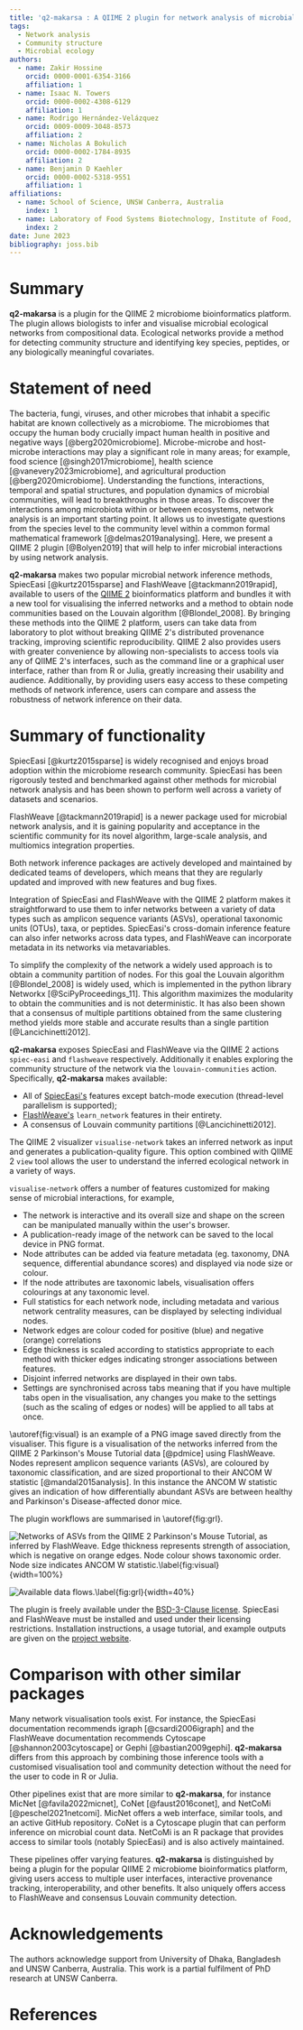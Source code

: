 ```yaml
---
title: 'q2-makarsa : A QIIME 2 plugin for network analysis of microbial data'
tags:
  - Network analysis
  - Community structure
  - Microbial ecology
authors:
  - name: Zakir Hossine
    orcid: 0000-0001-6354-3166
    affiliation: 1
  - name: Isaac N. Towers
    orcid: 0000-0002-4308-6129
    affiliation: 1
  - name: Rodrigo Hernández-Velázquez
    orcid: 0009-0009-3048-8573
    affiliation: 2
  - name: Nicholas A Bokulich
    orcid: 0000-0002-1784-8935
    affiliation: 2
  - name: Benjamin D Kaehler
    orcid: 0000-0002-5318-9551 
    affiliation: 1
affiliations:
  - name: School of Science, UNSW Canberra, Australia
    index: 1
  - name: Laboratory of Food Systems Biotechnology, Institute of Food, Nutrition, and Health, ETH Zürich, Zürich 8092, Switzerland
    index: 2
date: June 2023
bibliography: joss.bib
---
```


# Summary

**q2-makarsa** is a plugin for the QIIME 2 microbiome bioinformatics platform.
The plugin allows biologists to infer and visualise microbial
ecological networks from compositional data. Ecological networks provide a
method for detecting community structure and identifying key species, peptides,
or any biologically meaningful covariates.

# Statement of need

The bacteria, fungi, viruses, and other microbes that inhabit a specific
habitat are known collectively as a microbiome. The microbiomes that occupy the
human body crucially impact human health in positive and negative ways
[@berg2020microbiome]. Microbe-microbe and host-microbe interactions may play a
significant role in many areas; for example, food science
[@singh2017microbiome], health
science [@vanevery2023microbiome], and agricultural production
[@berg2020microbiome]. Understanding the functions, interactions, temporal and
spatial structures, and population dynamics of microbial communities, will lead
to breakthroughs in those areas. To discover the interactions among microbiota
within or between ecosystems, network analysis is an important starting point.
It allows us to investigate questions from the species level to the community
level within a common formal mathematical framework [@delmas2019analysing].
Here, we present a QIIME 2 plugin [@Bolyen2019] that will help to infer
microbial interactions by using network analysis.

**q2-makarsa** makes two popular microbial network inference methods,
SpiecEasi [@kurtz2015sparse] and FlashWeave [@tackmann2019rapid], available
to users of the [QIIME 2](https://qiime2.org/) bioinformatics platform and
bundles it with a new tool for visualising the inferred networks and a method 
to obtain node communities based on the Louvain algorithm [@Blondel_2008].
By bringing these methods into the QIIME 2 platform, users can take data from 
laboratory to plot without breaking QIIME 2's distributed provenance tracking,
improving scientific reproducibility. QIIME 2 also provides users with greater
convenience by allowing non-specialists to access tools via any of QIIME 2's
interfaces, such as the command line or a graphical user interface,
rather than from R or Julia, greatly increasing their usability and audience.
Additionally, by providing users easy access to these competing methods
of network inference, users can compare and assess the robustness of
network inference on their data.

# Summary of functionality

SpiecEasi [@kurtz2015sparse] is widely recognised and enjoys broad adoption
within the microbiome research community. SpiecEasi
has been rigorously tested and benchmarked against other methods for microbial
network analysis and has been shown to perform well across a variety of
datasets and scenarios.

FlashWeave [@tackmann2019rapid] is a newer package
used for microbial network analysis, and it is gaining popularity and
acceptance in the scientific community for its novel algorithm, large-scale
analysis, and multiomics integration properties.

Both network inference packages are actively
developed and maintained by dedicated teams of developers, which means that
they are regularly updated and improved with new features and bug fixes.

Integration of SpiecEasi and FlashWeave with the QIIME 2 platform makes it 
straightforward to use them to infer networks between a variety of data types
such as amplicon sequence variants (ASVs), operational taxonomic units (OTUs),
taxa, or peptides. SpiecEasi's cross-domain inference feature
can also infer networks across data types, and FlashWeave can incorporate metadata
in its networks via metavariables.

To simplify the complexity of the network a widely used approach is to obtain
a community partition of nodes. For this goal the Louvain algorithm 
[@Blondel_2008] is widely used, which is implemented in the python library 
Networkx [@SciPyProceedings_11]. This algorithm maximizes the modularity to 
obtain the communities and is not deterministic. It has also been shown that 
a consensus of multiple partitions obtained from the same clustering method 
yields more stable and accurate results than a single partition [@Lancichinetti2012].

**q2-makarsa** exposes SpiecEasi and FlashWeave via the
QIIME 2 actions `spiec-easi` and
`flashweave` respectively. Additionally it enables exploring the community 
structure of the network via the `louvain-communities` action.
Specifically, **q2-makarsa** makes available: 

* All of [SpiecEasi's](https://github.com/zdk123/SpiecEasi) features except
  batch-mode execution (thread-level parallelism is supported);
* [FlashWeave's](https://github.com/meringlab/FlashWeave.jl) `learn_network`
  features in their entirety.
* A consensus of Louvain community partitions [@Lancichinetti2012].

The QIIME 2 visualizer `visualise-network` takes an inferred network as input and
generates a publication-quality figure. This option combined with
QIIME 2 `view` tool allows the user to understand the inferred ecological 
network in a variety of ways.

`visualise-network` offers a number of features customized for making sense
of microbial interactions, for example,

* The network is interactive and its overall size and shape on the screen can
  be manipulated manually within the user's browser.
* A publication-ready image of the network can be saved to the local device in
  PNG format.
* Node attributes can be added via feature metadata (eg. taxonomy, DNA
  sequence, differential abundance scores) and displayed via node size or colour.
* If the node attributes are taxonomic labels, visualisation offers colourings at
  any taxonomic level.
* Full statistics for each network node, including metadata and various
  network centrality measures, can be displayed by selecting individual nodes.
* Network edges are colour coded for positive (blue) and negative (orange)
  correlations
* Edge thickness is scaled according to statistics appropriate to each method
  with thicker edges indicating stronger associations between features.
* Disjoint inferred networks are displayed in their own tabs.
* Settings are synchronised across tabs meaning that if you have multiple tabs
  open in the visualisation, any changes you make to the settings (such as the
  scaling of edges or nodes) will be applied to all tabs at once.

\autoref{fig:visual} is an example of a PNG image saved directly from
the visualiser. This figure is a visualisation of the networks inferred from the 
QIIME 2 Parkinson's Mouse Tutorial data [@pdmice] using FlashWeave. Nodes represent
amplicon sequence variants (ASVs), are coloured by taxonomic classification, and 
are sized proportional to their ANCOM W statistic [@mandal2015analysis].
In this instance the ANCOM W statistic gives an indication of how differentially
abundant ASVs are between healthy and Parkinson's Disease-affected donor mice.

The plugin workflows are summarised in \autoref{fig:grl}.

![Networks of ASVs from the QIIME 2 Parkinson's Mouse Tutorial, as inferred by FlashWeave. Edge thickness represents strength of association, which is negative on orange edges. Node colour shows taxonomic order. Node size indicates ANCOM W statistic.\label{fig:visual}](visualize_net.png){width=100%}

![Available data flows.\label{fig:grl}](Data_flow_diagram.png){width=40%}  


The plugin is freely available under the [BSD-3-Clause license](https://github.com/BenKaehler/q2-makarsa/blob/main/LICENSE).
SpiecEasi and FlashWeave must be installed and used under their licensing restrictions.
Installation instructions, a usage tutorial, and example outputs are given on the [project
website](https://isaactowers.github.io/q2-makarsa/).

# Comparison with other similar packages

Many network visualisation tools exist. For instance, the SpiecEasi documentation recommends
igraph [@csardi2006igraph] and the FlashWeave documentation recommends Cytoscape [@shannon2003cytoscape]
or Gephi [@bastian2009gephi]. **q2-makarsa** differs from this approach by combining those inference
tools with a customised visualisation tool and community detection without the need for the
user to code in R or Julia.

Other pipelines exist that are more similar to **q2-makarsa**, for instance MicNet [@favila2022micnet],
CoNet [@faust2016conet], and NetCoMi [@peschel2021netcomi]. MicNet offers a web interface, similar tools,
and an active GitHub repository. CoNet is a Cytoscape plugin that can perform inference on microbial
count data. NetCoMi is an R package that provides access to similar tools (notably SpiecEasi) and is also
actively maintained.

These pipelines offer varying features. **q2-makarsa** is distinguished by being a plugin for the popular
QIIME 2 microbiome bioinformatics platform, giving users access to multiple user interfaces, interactive 
provenance tracking, interoperability, and other benefits. It also uniquely offers access to FlashWeave
and consensus Louvain community detection.

# Acknowledgements

The authors acknowledge support from University of Dhaka, Bangladesh and UNSW
Canberra, Australia. This work is a partial fulfilment of PhD research at
UNSW Canberra.

# References

